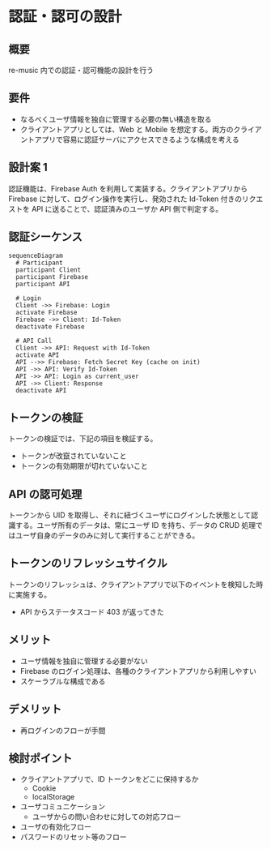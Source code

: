 # 認証・認可の設計

## 概要

re-music 内での認証・認可機能の設計を行う

## 要件

- なるべくユーザ情報を独自に管理する必要の無い構造を取る
- クライアントアプリとしては、Web と Mobile を想定する。両方のクライアントアプリで容易に認証サーバにアクセスできるような構成を考える

## 設計案 1

認証機能は、Firebase Auth を利用して実装する。クライアントアプリから Firebase に対して、ログイン操作を実行し、発効された Id-Token 付きのリクエストを API に送ることで、認証済みのユーザか API 側で判定する。

## 認証シーケンス

```mermaid
sequenceDiagram
  # Participant
  participant Client
  participant Firebase
  participant API

  # Login
  Client ->> Firebase: Login
  activate Firebase
  Firebase ->> Client: Id-Token
  deactivate Firebase

  # API Call
  Client ->> API: Request with Id-Token
  activate API
  API -->> Firebase: Fetch Secret Key (cache on init)
  API ->> API: Verify Id-Token
  API ->> API: Login as current_user
  API ->> Client: Response
  deactivate API
```

## トークンの検証

トークンの検証では、下記の項目を検証する。

- トークンが改竄されていないこと
- トークンの有効期限が切れていないこと

## API の認可処理

トークンから UID を取得し、それに紐づくユーザにログインした状態として認識する。ユーザ所有のデータは、常にユーザ ID を持ち、データの CRUD 処理ではユーザ自身のデータのみに対して実行することができる。

## トークンのリフレッシュサイクル

トークンのリフレッシュは、クライアントアプリで以下のイベントを検知した時に実施する。

- API からステータスコード 403 が返ってきた

## メリット

- ユーザ情報を独自に管理する必要がない
- Firebase のログイン処理は、各種のクライアントアプリから利用しやすい
- スケーラブルな構成である

## デメリット

- 再ログインのフローが手間

## 検討ポイント

- クライアントアプリで、ID トークンをどこに保持するか
  - Cookie
  - localStorage
- ユーザコミュニケーション
  - ユーザからの問い合わせに対しての対応フロー
- ユーザの有効化フロー
- パスワードのリセット等のフロー
